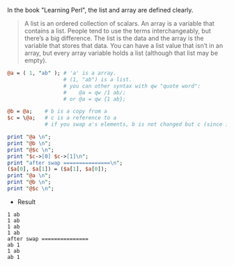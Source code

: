In the book "Learning Perl", the list and array are defined clearly.
> A list is an ordered collection of scalars. An array is a variable that contains a list. People tend to use the terms interchangeably, but there’s a big difference. The list is the data and the array is the variable that stores that data. You can have a list value that isn’t in an array, but every array variable holds a list (although that list may be empty).

```Perl
@a = ( 1, "ab" ); # 'a' is a array. 
                  # (1, "ab") is a list.
                  # you can other syntax with qw "quote word":  
                  #    @a = qw /1 ab/;     
                  # or @a = qw {1 ab};

@b = @a;    # b is a copy from a
$c = \@a;   # c is a reference to a
            # if you swap a's elements, b is not changed but c (since it is a reference)

print "@a \n";
print "@b \n";
print "@$c \n";
print "$c->[0] $c->[1]\n";
print "after swap ===============\n";
($a[0], $a[1]) = ($a[1], $a[0]);
print "@a \n";
print "@b \n";
print "@$c \n";
```
* Result
```
1 ab 
1 ab 
1 ab 
1 ab
after swap ===============
ab 1 
1 ab 
ab 1 
```
